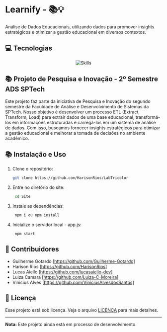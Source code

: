 # Learnify - 📚💡

Análise de Dados Educacionais, utilizando dados para promover insights estratégicos e otimizar a gestão educacional em diversos contextos.

## 💻 Tecnologias

<div align="center">
  <img src="https://skillicons.dev/icons?i=html,css,js,nodejs,mysql,github,java,git" alt="Skills" />
  <br />
</div>

## 📚 Projeto de Pesquisa e Inovação - 2º Semestre ADS SPTech

Este projeto faz parte da iniciativa de Pesquisa e Inovação do segundo semestre da Faculdade de Análise e Desenvolvimento de Sistemas da SPTech. Nosso objetivo é desenvolver um processo ETL (Extract, Transform, Load) para extrair dados de uma base educacional, transformá-los em informações estruturadas e carregá-los em um sistema de análise de dados. Com isso, buscamos fornecer insights estratégicos para otimizar a gestão educacional e melhorar a tomada de decisões no ambiente acadêmico.

## 📚 Instalação e Uso

1. Clone o repositório:
    ```bash
    git clone https://github.com/HarisonRios/LabTricolor
    ```

2. Entre no diretório do site:
   ```bash
    cd Site
    ```
3. Instale as dependências:
   ```bash
    npm i ou npm install
    ```
4. Inicialize o servidor local - app.js:
   ```bash
    npm start
    ```
  
## 🤝 Contribuidores

- Guilherme Gotardo [https://github.com/Guilherme-Gotardo]
- Harison Rios [https://github.com/HarisonRios]
- Lucas Aiello [https://github.com/lucasaiello-dev]
- Luiza Camara [https://github.com/Luiza-C-Moreira]
- Vinicius Alves [https://github.com/ViniciusAlvesdosSantos]



## 📝 Licença

Esse projeto está sob licença. Veja o arquivo [LICENÇA](LICENSE.md) para mais detalhes.

---
**Nota:** Este projeto ainda está em processo de desenvolvimento.
